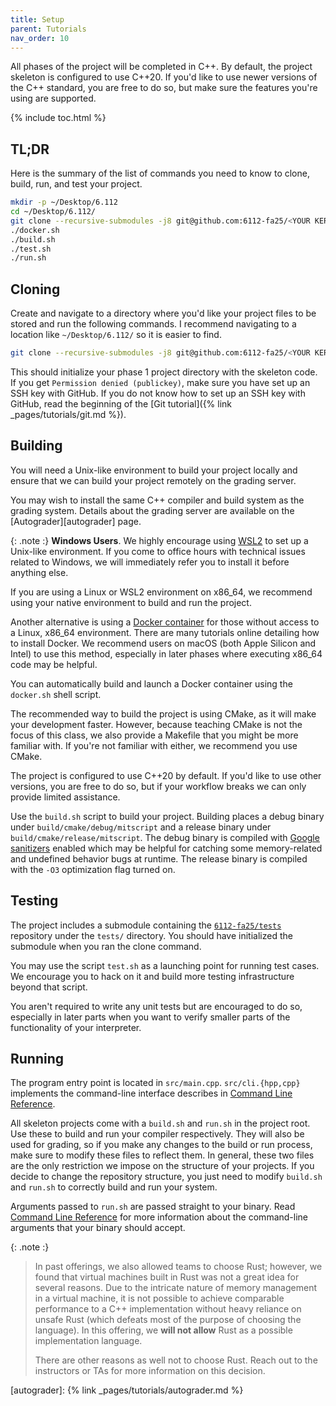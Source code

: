 ```yaml
---
title: Setup
parent: Tutorials
nav_order: 10
---
```


All phases of the project will be completed in C++. By default, the project skeleton is configured to use C++20. If you'd like to use newer versions of the C++ standard, you are free to do so, but make sure the features you're using are supported.

{% include toc.html %}

## TL;DR
Here is the summary of the list of commands you need to know to clone, build, run, and test your project.

```bash
mkdir -p ~/Desktop/6.112                                                            # Create a class folder on your Desktop
cd ~/Desktop/6.112/                                                                 # Change directories into class folder
git clone --recursive-submodules -j8 git@github.com:6112-fa25/<YOUR KERB>.git       # Clone your repository
./docker.sh                                                                         # OPTIONAL: Launches docker container
./build.sh                                                                          # Builds your project
./test.sh                                                                           # Runs tests
./run.sh                                                                            # Run your project
```

## Cloning

Create and navigate to a directory where you'd like your project files to be stored and run the following commands. I recommend navigating to a location like `~/Desktop/6.112/` so it is easier to find.

```bash
git clone --recursive-submodules -j8 git@github.com:6112-fa25/<YOUR KERB>.git
```

This should initialize your phase 1 project directory with the skeleton code. If you get `Permission denied (publickey)`, make sure you have set up an SSH key with GitHub. If you do not know how to set up an SSH key with GitHub, read the beginning of the [Git tutorial]({% link _pages/tutorials/git.md %}).

## Building
You will need a Unix-like environment to build your project locally and ensure that we can build your project remotely on the grading server.

You may wish to install the same C++ compiler and build system as the grading system. Details about the grading server are available on the [Autograder][autograder] page.

{: .note :}
**Windows Users**. We highly encourage using [WSL2](https://learn.microsoft.com/en-us/windows/wsl/install) to set up a Unix-like environment. If you come to office hours with technical issues related to Windows, we will immediately refer you to install it before anything else.

If you are using a Linux or WSL2 environment on x86_64, we recommend using your native environment to build and run the project.

Another alternative is using a [Docker container](https://docs.docker.com/engine/install/) for those without access to a Linux, x86_64 environment. There are many tutorials online detailing how to install Docker. We recommend users on macOS (both Apple Silicon and Intel) to use this method, especially in later phases where executing x86_64 code may be helpful.

You can automatically build and launch a Docker container using the `docker.sh` shell script.

The recommended way to build the project is using CMake, as it will make your development faster. However, because teaching CMake is not the focus of this class, we also provide a Makefile that you might be more familiar with. If you're not familiar with either, we recommend you use CMake.

The project is configured to use C++20 by default. If you'd like to use other versions, you are free to do so, but if your workflow breaks we can only provide limited assistance.

Use the `build.sh` script to build your project. Building places a debug binary under `build/cmake/debug/mitscript` and a release binary under `build/cmake/release/mitscript`. The debug binary is compiled with [Google sanitizers](https://github.com/google/sanitizers) enabled which may be helpful for catching some memory-related and undefined behavior bugs at runtime. The release binary is compiled with the `-O3` optimization flag turned on.

## Testing
The project includes a submodule containing the [`6112-fa25/tests`](https://github.com/6112-fa25/tests/) repository under the `tests/` directory. You should have initialized the submodule when you ran the clone command.

You may use the script `test.sh` as a launching point for running test cases. We encourage you to hack on it and build more testing infrastructure beyond that script.

You aren't required to write any unit tests but are encouraged to do so, especially in later parts when you want to verify smaller parts of the functionality of your interpreter.

## Running

The program entry point is located in `src/main.cpp`. `src/cli.{hpp,cpp}` implements the command-line interface describes in [Command Line Reference](/project#command-line-reference).

All skeleton projects come with a `build.sh` and `run.sh` in the project root. Use these to build and run your compiler respectively. They will also be used for grading, so if you make any changes to the build or run process, make sure to modify these files to reflect them. In general, these two files are the only restriction we impose on the structure of your projects. If you decide to change the repository structure, you just need to modify `build.sh` and `run.sh` to correctly build and run your system.

Arguments passed to `run.sh` are passed straight to your binary. Read [Command Line Reference](/project#command-line-reference) for more information about the command-line arguments that your binary should accept.

{: .note :}
> In past offerings, we also allowed teams to choose Rust; however, we found that virtual machines built in Rust was not a great idea for several reasons. Due to the intricate nature of memory management in a virtual machine, it is not possible to achieve comparable performance to a C++ implementation without heavy reliance on unsafe Rust (which defeats most of the purpose of choosing the language). In this offering, we **will not allow** Rust as a possible implementation language.
>
> There are other reasons as well not to choose Rust. Reach out to the instructors or TAs for more information on this decision.


[autograder]: {% link _pages/tutorials/autograder.md %}